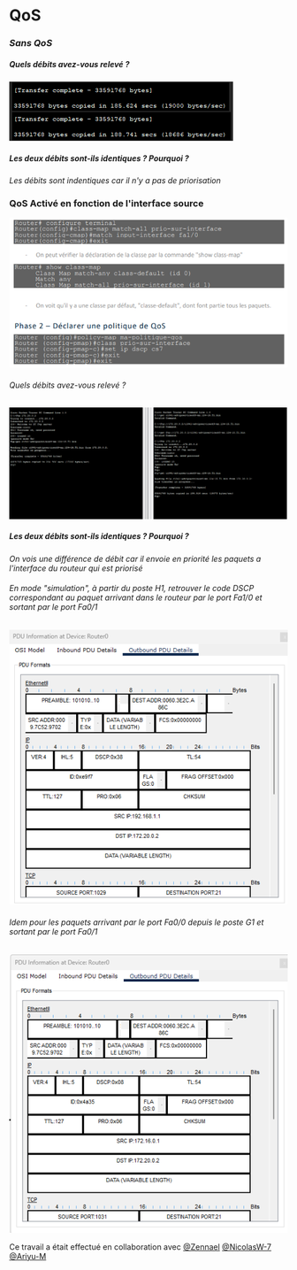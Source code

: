 # QoS 

### *Sans QoS*

##### Quels débits avez-vous relevé ?

![alt tag](https://github.com/Jrb62/Formation-AIS-et-DevOps/blob/main/screenshot/transfert.png)

##### Les deux débits sont-ils identiques ? Pourquoi ?

*Les débits sont indentiques car il n'y a pas de priorisation*

### QoS Activé en fonction de l'interface source

![alt tag](https://github.com/Jrb62/Formation-AIS-et-DevOps/blob/main/screenshot/image.png)

###### Quels débits avez-vous relevé ?

![alt tag](https://github.com/Jrb62/Formation-AIS-et-DevOps/blob/main/screenshot/transfert%201.png)

##### Les deux débits sont-ils identiques ? Pourquoi ?

*On vois une différence de débit car il envoie en priorité les paquets a l'interface du routeur qui est priorisé*

###### En mode "simulation", à partir du poste H1, retrouver le code DSCP correspondant au paquet arrivant dans le routeur par le port Fa1/0 et sortant par le port Fa0/1

![alt tag](https://github.com/Jrb62/Formation-AIS-et-DevOps/blob/main/screenshot/trasnfert%203.png)

###### Idem pour les paquets arrivant par le port Fa0/0 depuis le poste G1 et sortant par le port Fa0/1

![alt tag](https://github.com/Jrb62/Formation-AIS-et-DevOps/blob/main/screenshot/trasnfert%204.png)


Ce travail a était effectué en collaboration avec [@Zennael](https://github.com/Zennael/AIS) [@NicolasW-7](https://github.com/NicolasW-7/AIS-Brief-et-TIPS) [@Ariyu-M](https://github.com/Ariyu-M/Formation_AIS_DevOps)